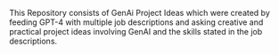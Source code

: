 This Repository consists of GenAi Project Ideas which were created by feeding GPT-4 with multiple job descriptions and asking creative and practical project ideas involving GenAI and the skills stated in the job descriptions.
